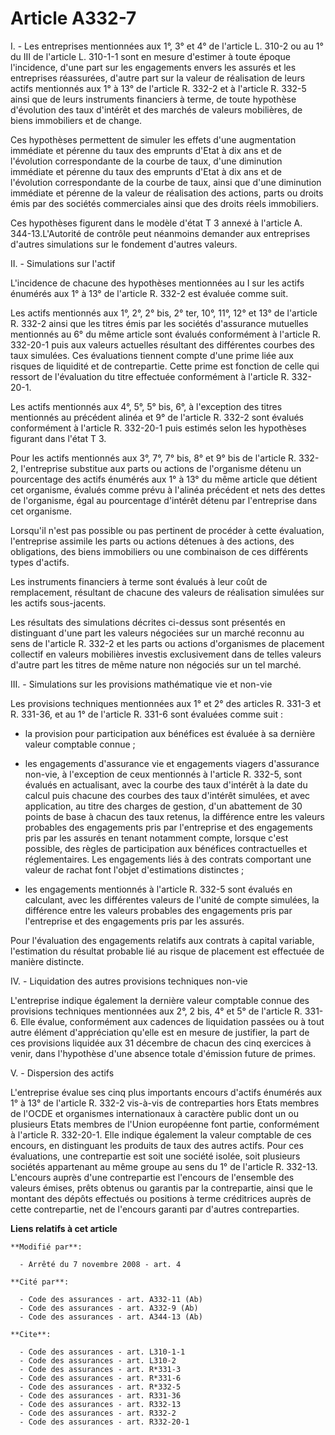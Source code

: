 # Article A332-7

I. - Les entreprises mentionnées aux 1°, 3° et 4° de l'article L. 310-2 ou au 1° du III de l'article L. 310-1-1 sont en
mesure d'estimer à toute époque l'incidence, d'une part sur les engagements envers les assurés et les entreprises réassurées,
d'autre part sur la valeur de réalisation de leurs actifs mentionnés aux 1° à 13° de l'article R. 332-2 et à l'article R.
332-5 ainsi que de leurs instruments financiers à terme, de toute hypothèse d'évolution des taux d'intérêt et des marchés de
valeurs mobilières, de biens immobiliers et de change. 

Ces hypothèses permettent de simuler les effets d'une augmentation immédiate et pérenne du taux des emprunts d'Etat à dix ans
et de l'évolution correspondante de la courbe de taux, d'une diminution immédiate et pérenne du taux des emprunts d'Etat à
dix ans et de l'évolution correspondante de la courbe de taux, ainsi que d'une diminution immédiate et pérenne de la valeur
de réalisation des actions, parts ou droits émis par des sociétés commerciales ainsi que des droits réels immobiliers. 

Ces hypothèses figurent dans le modèle d'état T 3 annexé à l'article A. 344-13.L'Autorité de contrôle peut néanmoins demander
aux entreprises d'autres simulations sur le fondement d'autres valeurs. 

II. - Simulations sur l'actif 

L'incidence de chacune des hypothèses mentionnées au I sur les actifs énumérés aux 1° à 13° de l'article R. 332-2 est évaluée
comme suit. 

Les actifs mentionnés aux 1°, 2°, 2° bis, 2° ter, 10°, 11°, 12° et 13° de l'article R. 332-2 ainsi que les titres émis par
les sociétés d'assurance mutuelles mentionnés au 6° du même article sont évalués conformément à l'article R. 332-20-1 puis
aux valeurs actuelles résultant des différentes courbes des taux simulées. Ces évaluations tiennent compte d'une prime liée
aux risques de liquidité et de contrepartie. Cette prime est fonction de celle qui ressort de l'évaluation du titre effectuée
conformément à l'article R. 332-20-1. 

Les actifs mentionnés aux 4°, 5°, 5° bis, 6°, à l'exception des titres mentionnés au précédent alinéa et 9° de l'article R.
332-2 sont évalués conformément à l'article R. 332-20-1 puis estimés selon les hypothèses figurant dans l'état T 3. 

Pour les actifs mentionnés aux 3°, 7°, 7° bis, 8° et 9° bis de l'article R. 332-2, l'entreprise substitue aux parts ou
actions de l'organisme détenu un pourcentage des actifs énumérés aux 1° à 13° du même article que détient cet organisme,
évalués comme prévu à l'alinéa précédent et nets des dettes de l'organisme, égal au pourcentage d'intérêt détenu par
l'entreprise dans cet organisme. 

Lorsqu'il n'est pas possible ou pas pertinent de procéder à cette évaluation, l'entreprise assimile les parts ou actions
détenues à des actions, des obligations, des biens immobiliers ou une combinaison de ces différents types d'actifs. 

Les instruments financiers à terme sont évalués à leur coût de remplacement, résultant de chacune des valeurs de réalisation
simulées sur les actifs sous-jacents. 

Les résultats des simulations décrites ci-dessus sont présentés en distinguant d'une part les valeurs négociées sur un marché
reconnu au sens de l'article R. 332-2 et les parts ou actions d'organismes de placement collectif en valeurs mobilières
investis exclusivement dans de telles valeurs d'autre part les titres de même nature non négociés sur un tel marché. 

III. - Simulations sur les provisions mathématique vie et non-vie 

Les provisions techniques mentionnées aux 1° et 2° des articles R. 331-3 et R. 331-36, et au 1° de l'article R. 331-6 sont
évaluées comme suit :

- la provision pour participation aux bénéfices est évaluée à sa dernière valeur comptable connue ;

- les engagements d'assurance vie et engagements viagers d'assurance non-vie, à l'exception de ceux mentionnés à l'article R.
332-5, sont évalués en actualisant, avec la courbe des taux d'intérêt à la date du calcul puis chacune des courbes des taux
d'intérêt simulées, et avec application, au titre des charges de gestion, d'un abattement de 30 points de base à chacun des
taux retenus, la différence entre les valeurs probables des engagements pris par l'entreprise et des engagements pris par les
assurés en tenant notamment compte, lorsque c'est possible, des règles de participation aux bénéfices contractuelles et
réglementaires. Les engagements liés à des contrats comportant une valeur de rachat font l'objet d'estimations distinctes ;

- les engagements mentionnés à l'article R. 332-5 sont évalués en calculant, avec les différentes valeurs de l'unité de
compte simulées, la différence entre les valeurs probables des engagements pris par l'entreprise et des engagements pris par
les assurés. 

Pour l'évaluation des engagements relatifs aux contrats à capital variable, l'estimation du résultat probable lié au risque
de placement est effectuée de manière distincte. 

IV. - Liquidation des autres provisions techniques non-vie 

L'entreprise indique également la dernière valeur comptable connue des provisions techniques mentionnées aux 2°, 2 bis, 4° et
5° de l'article R. 331-6. Elle évalue, conformément aux cadences de liquidation passées ou à tout autre élément
d'appréciation qu'elle est en mesure de justifier, la part de ces provisions liquidée aux 31 décembre de chacun des cinq
exercices à venir, dans l'hypothèse d'une absence totale d'émission future de primes.

V. - Dispersion des actifs 

L'entreprise évalue ses cinq plus importants encours d'actifs énumérés aux 1° à 13° de l'article R. 332-2 vis-à-vis de
contreparties hors Etats membres de l'OCDE et organismes internationaux à caractère public dont un ou plusieurs Etats membres
de l'Union européenne font partie, conformément à l'article R. 332-20-1. Elle indique également la valeur comptable de ces
encours, en distinguant les produits de taux des autres actifs. Pour ces évaluations, une contrepartie est soit une société
isolée, soit plusieurs sociétés appartenant au même groupe au sens du 1° de l'article R. 332-13. L'encours auprès d'une
contrepartie est l'encours de l'ensemble des valeurs émises, prêts obtenus ou garantis par la contrepartie, ainsi que le
montant des dépôts effectués ou positions à terme créditrices auprès de cette contrepartie, net de l'encours garanti par
d'autres contreparties.

**Liens relatifs à cet article**

	**Modifié par**:

	  - Arrêté du 7 novembre 2008 - art. 4

	**Cité par**:

	  - Code des assurances - art. A332-11 (Ab)
	  - Code des assurances - art. A332-9 (Ab)
	  - Code des assurances - art. A344-13 (Ab)

	**Cite**:

	  - Code des assurances - art. L310-1-1
	  - Code des assurances - art. L310-2
	  - Code des assurances - art. R*331-3
	  - Code des assurances - art. R*331-6
	  - Code des assurances - art. R*332-5
	  - Code des assurances - art. R331-36
	  - Code des assurances - art. R332-13
	  - Code des assurances - art. R332-2
	  - Code des assurances - art. R332-20-1
